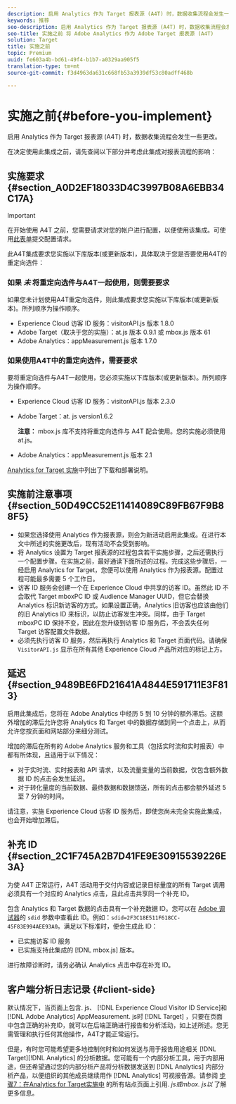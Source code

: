 ```yaml
---
description: 启用 Analytics 作为 Target 报表源 (A4T) 时，数据收集流程会发生一些更改。
keywords: 推荐
seo-description: 启用 Analytics 作为 Target 报表源 (A4T) 时，数据收集流程会发生一些更改。
seo-title: 实施之前 将 Adobe Analytics 作为 Adobe Target 报表源 (A4T)
solution: Target
title: 实施之前
topic: Premium
uuid: fe603a4b-bd61-49f4-b1b7-a0329aa905f5
translation-type: tm+mt
source-git-commit: f3d4963da631c668fb53a3939df53c80adff468b

---
```



# 实施之前{#before-you-implement}

启用 Analytics 作为 Target 报表源 (A4T) 时，数据收集流程会发生一些更改。

在决定使用此集成之前，请先查阅以下部分并考虑此集成对报表流程的影响：

## 实施要求 {#section_A0D2EF18033D4C3997B08A6EBB34C17A}

>[!IMPORTANT]
>
>在开始使用 A4T 之前，您需要请求对您的帐户进行配置，以便使用该集成。可使用[此表单](https://www.adobe.com/go/audiences)提交配置请求。

此A4T集成要求您实施以下库版本(或更新版本)，具体取决于您是否要使用A4T的重定向选件：

### 如果 *未* 将重定向选件与A4T一起使用，则需要要求

如果您未计划使用A4T重定向选件，则此集成要求您实施以下库版本(或更新版本)。所列顺序为操作顺序。

* Experience Cloud 访客 ID 服务：visitorAPI.js 版本 1.8.0
* Adobe Target（取决于您的实施）：at.js 版本 0.9.1 或 mbox.js 版本 61
* Adobe Analytics：appMeasurement.js 版本 1.7.0

### 如果使用A4T中的重定向选件，需要要求

要将重定向选件与A4T一起使用，您必须实施以下库版本(或更新版本)。所列顺序为操作顺序。

* Experience Cloud 访客 ID 服务：visitorAPI.js 版本 2.3.0
* Adobe Target：at. js version1.6.2

   **注意：** mbox.js 库不支持将重定向选件与 A4T 配合使用。您的实施必须使用 at.js。

* Adobe Analytics：appMeasurement.js 版本 2.1

[Analytics for Target 实施](https://marketing.adobe.com/resources/help/en_US/target/a4t/c_a4timplementation.html)中列出了下载和部署说明。

## 实施前注意事项 {#section_50D49CC52E11414089C89FB67F9B88F5}

* 如果您选择使用 Analytics 作为报表源，则会为新活动启用此集成。在进行本文中所述的实施更改后，现有活动不会受到影响。
* 将 Analytics 设置为 Target 报表源的过程包含若干实施步骤，之后还需执行一个配置步骤。在实施之前，最好通读下面所述的过程。完成这些步骤后，一经启用 Analytics for Target，您便可以使用 Analytics 作为报表源。配置过程可能最多需要 5 个工作日。
* 访客 ID 服务会创建一个在 Experience Cloud 中共享的访客 ID。虽然此 ID 不会取代 Target mboxPC ID 或 Audience Manager UUID，但它会替换 Analytics 标识新访客的方式。如果设置正确，Analytics 旧访客也应该由他们的旧 Analytics ID 来标识，以防止访客发生冲突。同样，由于 Target mboxPC ID 保持不变，因此在您升级到访客 ID 服务后，不会丢失任何 Target 访客配置文件数据。
* 必须先执行访客 ID 服务，然后再执行 Analytics 和 Target 页面代码。请确保 `VisitorAPI.js` 显示在所有其他 Experience Cloud 产品所对应的标记上方。

## 延迟 {#section_9489BE6FD21641A4844E591711E3F813}

启用此集成后，您将在 Adobe Analytics 中经历 5 到 10 分钟的额外滞后。这额外增加的滞后允许您将 Analytics 和 Target 中的数据存储到同一个点击上，从而允许您按页面和网站部分来细分测试。

增加的滞后在所有的 Adobe Analytics 服务和工具（包括实时流和实时报表）中都有所体现，且适用于以下情况：

* 对于实时流、实时报表和 API 请求，以及流量变量的当前数据，仅包含额外数据 ID 的点击会发生延迟。
* 对于转化量度的当前数据、最终数据和数据馈送，所有的点击都会额外延迟 5 至 7 分钟的时间。

请注意，实施 Experience Cloud 访客 ID 服务后，即使您尚未完全实施此集成，也会开始增加滞后。

## 补充 ID {#section_2C1F745A2B7D41FE9E30915539226E3A}

为使 A4T 正常运行，A4T 活动用于交付内容或记录目标量度的所有 Target 调用必须具有一个对应的 Analytics 点击，且此点击共享同一个补充 ID。

包含 Analytics 和 Target 数据的点击具有一个补充数据 ID。您可以在 [Adobe 调试器](https://marketing.adobe.com/resources/help/en_US/sc/implement/?f=debugger)的 `sdid` 参数中查看此 ID。例如：`sdid=2F3C18E511F618CC-45F83E994AEE93A0`。满足以下标准时，便会生成此 ID：

* 已实施访客 ID 服务
* 已实施支持此集成的 [!DNL mbox.js] 版本。

进行故障诊断时，请务必确认 Analytics 点击中存在补充 ID。

## 客户端分析日志记录 {#client-side}

默认情况下，当页面上包含. js、 [!DNL Experience Cloud Visitor ID Service]和 [!DNL Adobe Analytics] AppMeasurement. js时 [!DNL Target] ，只要在页面中包含正确的补充ID，就可以在后端正确进行报告和分析活动，如上述所述。您无需管理和执行任何其他操作，A4T才能正常运行。

但是，有时您可能希望更多地控制何时和如何发送与用于报告用途相关 [!DNL Target][!DNL Analytics] 的分析数据。您可能有一个内部分析工具，用于内部用途，但还希望通过您的内部分析产品将分析数据发送到 [!DNL Analytics] 内部分析产品，以便组织的其他成员继续用作 [!DNL Analytics] 可视报告源。请参阅 [步骤7：在Analytics for Target实施中](/help/c-integrating-target-with-mac/a4t/a4timplementation.md#step7) 的所有站点页面上引用. *js或mbox. js以* 了解更多信息。
